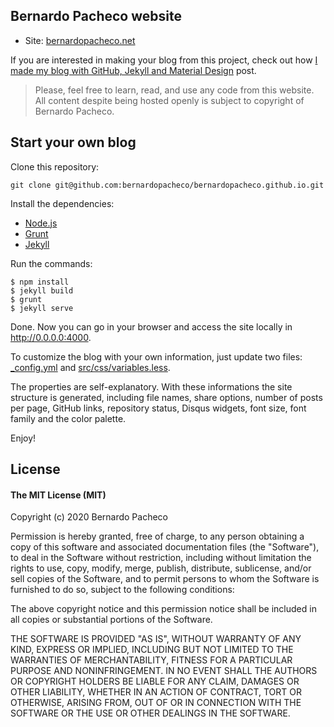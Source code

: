 ## Bernardo Pacheco website

* Site: [bernardopacheco.net](http://bernardopacheco.net)

If you are interested in making your blog from this project, check out how [I made my blog with GitHub, Jekyll and Material Design](http://bernardopacheco.net/how-i-made-my-blog-with-github-jekyll-and-material-design) post.

> Please, feel free to learn, read, and use any code from this website. All content despite being hosted openly is subject to copyright of Bernardo Pacheco.

## Start your own blog

Clone this repository:

```
git clone git@github.com:bernardopacheco/bernardopacheco.github.io.git
```

Install the dependencies:

- [Node.js](http://nodejs.org/)
- [Grunt](http://gruntjs.com/)
- [Jekyll](http://jekyllrb.com/)

Run the commands:

```
$ npm install
$ jekyll build
$ grunt
$ jekyll serve
```

Done. Now you can go in your browser and access the site locally in http://0.0.0.0:4000.

To customize the blog with your own information, just update two files: [_config.yml](https://github.com/bernardopacheco/bernardopacheco.github.io/blob/master/_config.yml) and [src/css/variables.less](https://github.com/bernardopacheco/bernardopacheco.github.io/blob/master/src/css/variables.less).

The properties are self-explanatory. With these informations the site structure is generated, including file names, share options, number of posts per page, GitHub links, repository status, Disqus widgets, font size, font family and the color palette.

Enjoy!

## License

#### The MIT License (MIT)

Copyright (c) 2020 Bernardo Pacheco

Permission is hereby granted, free of charge, to any person obtaining a copy
of this software and associated documentation files (the "Software"), to deal
in the Software without restriction, including without limitation the rights
to use, copy, modify, merge, publish, distribute, sublicense, and/or sell
copies of the Software, and to permit persons to whom the Software is
furnished to do so, subject to the following conditions:

The above copyright notice and this permission notice shall be included in all
copies or substantial portions of the Software.

THE SOFTWARE IS PROVIDED "AS IS", WITHOUT WARRANTY OF ANY KIND, EXPRESS OR
IMPLIED, INCLUDING BUT NOT LIMITED TO THE WARRANTIES OF MERCHANTABILITY,
FITNESS FOR A PARTICULAR PURPOSE AND NONINFRINGEMENT. IN NO EVENT SHALL THE
AUTHORS OR COPYRIGHT HOLDERS BE LIABLE FOR ANY CLAIM, DAMAGES OR OTHER
LIABILITY, WHETHER IN AN ACTION OF CONTRACT, TORT OR OTHERWISE, ARISING FROM,
OUT OF OR IN CONNECTION WITH THE SOFTWARE OR THE USE OR OTHER DEALINGS IN THE
SOFTWARE.
